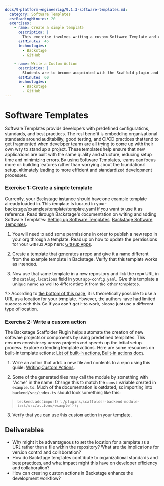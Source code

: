 ```yaml
---
docs/9-platform-engineering/9.1.3-software-templates.md:
  category: Software Templates
  estReadingMinutes: 20
  exercises:
    - name: Create a simple template
      description: |
        This exercise involves writing a custom Software Template and configuring Backstage to register it as an entity that can be used from the UI, and then using the template to publish a new repo in a GitHub organization.  This can be achieved by following two separate guides in Spotify's official Backstage docs: one for writing the Software Template, and the other for providing Backstage with the necessary permissions to publish new GitHub repos using the Template.  Some extra time is allotted for misc. debugging, since it seems that Backstage is in a transitory period and there's no telling whether their guides will remain accurate.
      estMinutes: 45
      technologies:
        - Backstage
        - GitHub

    - name: Write a Custom Action
      description: |
        Students are to become acquainted with the Scaffold plugin and extend this plugin by writing a custom action which can be used in the custom template they wrote in the previous exercise.  Some special instructions are provided because the only available official guides are outdated.  
      estMinutes: 60
      technologies:
        - Backstage
        - GitHub
---
```


# Software Templates

Software Templates provide developers with predefined configurations, standards, and best practices. The real benefit is embedding organizational standards around auditability, good testing, and CI/CD practices that tend to get fragmented when developer teams are all trying to come up with their own way to stand up a project. These templates help ensure that new applications are built with the same quality and structure, reducing setup time and minimizing errors. By using Software Templates, teams can focus more on building features rather than worrying about the foundational setup, ultimately leading to more efficient and standardized development processes.

### Exercise 1: Create a simple template

Currently, your Backstage instance should have one example template already loaded in. This template is located in your-backstage/examples/template/template.yaml if you want to use it as reference. Read through Backstage's documentation on writing and adding Software Templates: [Setting up Software Templates](https://backstage.spotify.com/learn/onboarding-software-to-backstage/setting-up-software-templates/9-new-software-template/), [Backstage Software Templates](https://backstage.io/docs/features/software-templates/).

1. You will need to add some permissions in order to publish a new repo in your org through a template. Read up on how to update the permissions for your GitHub App here: [GitHub Apps](https://backstage.io/docs/integrations/github/github-apps/#app-permissions).

2. Create a template that generates a repo and give it a name different from the example template in Backstage. Verify that this template works as intended.

3. Now use that same template in a new repository and link the repo URL in the `catalog.locations` field in your `app-config.yaml`. Give this template a unique name as well to differentiate it from the other templates.

  ?> According to [the bottom of this page](https://backstage.io/docs/features/software-templates/adding-templates), it is theoretically possible to use a URL as a location for your template.  However, the authors have had limited success with this.  So if you can't get it to work, please just use a different type of location.

### Exercise 2: Write a custom action

The Backstage Scaffolder Plugin helps automate the creation of new software projects or components by using predefined templates. This ensures consistency across projects and speeds up the initial setup process. Explore extending template actions. Here are some resources on built-in template actions: [List of built-in actions](https://github.com/backstage/backstage/tree/master/plugins/scaffolder-backend/src/scaffolder/actions/builtin), [Built-in actions docs](https://backstage.io/docs/features/software-templates/builtin-actions/).

1. Write an action that adds a new file and contents to a repo using this guide: [Writing Custom Actions](https://backstage.io/docs/features/software-templates/writing-custom-actions/).

2. Some of the generated files may call the module by something with "Acme" in the name. Change this to match the `const` variable created in `example.ts`. Much of the documentation is outdated, so importing into `backend/src/index.ts` should look something like this:
> `backend.add(import('./plugins/scaffolder-backend-module-test/src/actions/example'));`

3. Verify that you can use this custom action in your template.

## Deliverables

- Why might it be advantageous to set the location for a template as a URL rather than a file within the repository? What are the implications for version control and collaboration?
- How do Backstage templates contribute to organizational standards and best practices, and what impact might this have on developer efficiency and collaboration?
- How can creating custom actions in Backstage enhance the development workflow?
